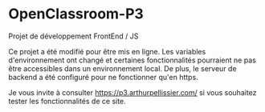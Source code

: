 # OpenClassroom-P3
Projet de développement FrontEnd / JS

Ce projet a été modifié pour être mis en ligne. Les variables d'environnement ont changé et certaines fonctionnalités pourraient ne pas être accessibles dans un environnement local. De plus, le serveur de backend a été configuré pour ne fonctionner qu'en https.

Je vous invite à consulter https://p3.arthurpellissier.com/ si vous souhaitez tester les fonctionnalités de ce site.
